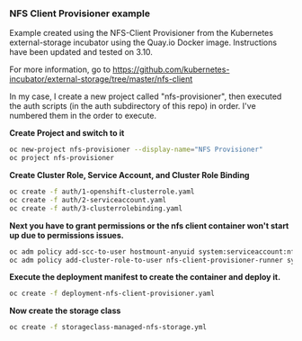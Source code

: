 ### NFS Client Provisioner example

Example created using the NFS-Client Provisioner from the Kubernetes external-storage incubator using the Quay.io Docker image. Instructions have been updated and tested on 3.10.

For more information, go to https://github.com/kubernetes-incubator/external-storage/tree/master/nfs-client

In my case, I create a new project called "nfs-provisioner", then executed the auth scripts (in the auth subdirectory of this repo) in order. I've numbered them in the order to execute.

__Create Project and switch to it__

```bash
oc new-project nfs-provisioner --display-name="NFS Provisioner"
oc project nfs-provisioner
```

__Create Cluster Role, Service Account, and Cluster Role Binding__

```bash
oc create -f auth/1-openshift-clusterrole.yaml
oc create -f auth/2-serviceaccount.yaml
oc create -f auth/3-clusterrolebinding.yaml
```

__Next you have to grant permissions or the nfs client container won't start up due to permissions issues.__

```bash
oc adm policy add-scc-to-user hostmount-anyuid system:serviceaccount:nfs-provisioner:nfs-client-provisioner
oc adm policy add-cluster-role-to-user nfs-client-provisioner-runner system:serviceaccount:nfs-provisioner:nfs-client-provisioner
```

__Execute the deployment manifest to create the container and deploy it.__
```bash
oc create -f deployment-nfs-client-provisioner.yaml
```

__Now create the storage class__
```bash
oc create -f storageclass-managed-nfs-storage.yml
```
